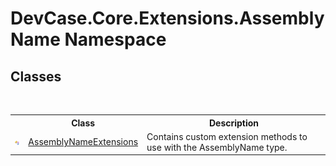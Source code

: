 # DevCase.Core.Extensions.AssemblyName Namespace
 




## Classes
&nbsp;<table><tr><th></th><th>Class</th><th>Description</th></tr><tr><td>![Public class](media/pubclass.gif "Public class")</td><td><a href="T_DevCase_Core_Extensions_AssemblyName_AssemblyNameExtensions">AssemblyNameExtensions</a></td><td>
Contains custom extension methods to use with the AssemblyName type.</td></tr></table>&nbsp;
